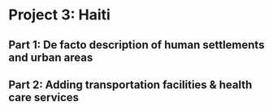 # Project 3: Haiti

## Part 1: De facto description of human settlements and urban areas


## Part 2: Adding transportation facilities & health care services
